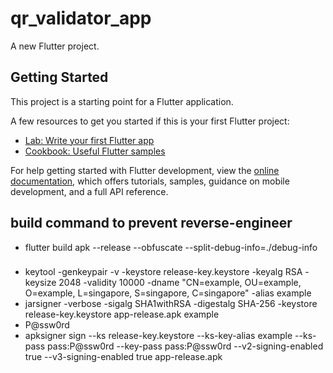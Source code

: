 # qr_validator_app

A new Flutter project.

## Getting Started

This project is a starting point for a Flutter application.

A few resources to get you started if this is your first Flutter project:

- [Lab: Write your first Flutter app](https://docs.flutter.dev/get-started/codelab)
- [Cookbook: Useful Flutter samples](https://docs.flutter.dev/cookbook)

For help getting started with Flutter development, view the
[online documentation](https://docs.flutter.dev/), which offers tutorials,
samples, guidance on mobile development, and a full API reference.

## build command to prevent reverse-engineer
- flutter build apk --release --obfuscate --split-debug-info=./debug-info

###
- keytool -genkeypair -v -keystore release-key.keystore -keyalg RSA -keysize 2048 -validity 10000 -dname "CN=example, OU=example, O=example, L=singapore, S=singapore, C=singapore" -alias example
- jarsigner -verbose -sigalg SHA1withRSA -digestalg SHA-256 -keystore release-key.keystore app-release.apk example
- P@ssw0rd
- apksigner sign --ks release-key.keystore --ks-key-alias example --ks-pass pass:P@ssw0rd --key-pass pass:P@ssw0rd --v2-signing-enabled true --v3-signing-enabled true app-release.apk

